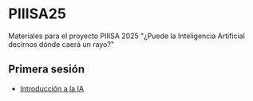 # PIIISA25
Materiales para el proyecto PIIISA 2025 "¿Puede la Inteligencia Artificial decirnos dónde caerá un rayo?"

## Primera sesión

* [Introducción a la IA](https://colab.research.google.com/drive/1zXGDayiZ8wtGTHWvOSM_w_-mlPYUsd68) 
